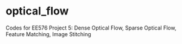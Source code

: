 # optical_flow
Codes for EE576 Project 5: Dense Optical Flow, Sparse Optical Flow, Feature Matching, Image Stitching
